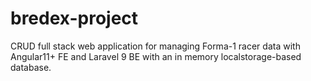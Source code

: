 # bredex-project
CRUD full stack web application for managing Forma-1 racer data with Angular11+ FE and Laravel 9 BE with an in memory localstorage-based database.



